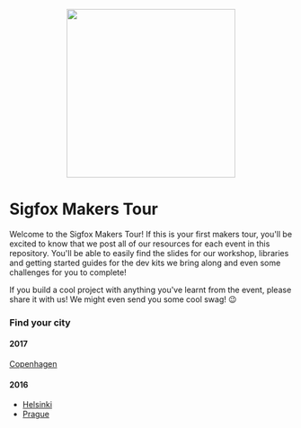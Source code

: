 <p align="center"><img src ="http://www.sigfox.com/themes/custom/sigfox/images/logo-2016.svg" width="300"></p>

# Sigfox Makers Tour
Welcome to the Sigfox Makers Tour! If this is your first makers tour, you'll be excited to know that we post all of our resources for each event in this repository. You'll be able to easily find the slides for our workshop, libraries and getting started guides for the dev kits we bring along and even some challenges for you to complete!

If you build a cool project with anything you've learnt from the event, please share it with us! We might even send you some cool swag! 😉

### Find your city
#### 2017
[Copenhagen](/city/copenhagen)

#### 2016
* [Helsinki](/city/helsinki)
* [Prague](/city/prague)
